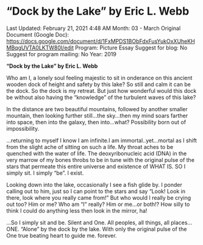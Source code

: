 # “Dock by the Lake” by Eric L. Webb

Last Updated: February 21, 2021 4:48 AM
Month: 03 - March
Original Document (Google Doc): https://docs.google.com/document/d/1FxMPDS1BObFdxFusYukOxXUheKHMBqgUVTA0LKTW80I/edit
Program: Picture Essay
Suggest for blog: No
Suggest for program mailing: No
Year: 2019

**“Dock by the Lake” by Eric L. Webb**

Who am I, a lonely soul feeling majestic to sit in onderance on this ancient wooden dock of height and safety by this lake? So still and calm it can be the dock. So the dock is my retreat. But just how wonderful would this dock be without also having the “knowledge” of the turbulent waves of this lake?

In the distance are two beautiful mountains, followed by another smaller mountain, then looking further still...the sky...then my mind soars farther into space, then into the galaxy, then into...what? Possibility born out of impossibility.

...returning to myself I know I am infinite.I am immortal..yet...mortal as I shift from the slight ache of sitting on such a life. My throat aches to be quenched with the water of life. The deoxyribonucleic acid (DNA) in the very marrow of my bones throbs to be in tune with the original pulse of the stars that permeate this entire universe and existence of WHAT IS. SO I simply sit. I simply “be”. I exist.

Looking down into the lake, occasionally I see a fish glide by. I ponder calling out to him, just so I can point to the stars and say “Look! Look in there, look where you really came from!” But who would I really be crying out too? Him or me? Who am “I” really? Him or me...or both!? How silly to think I could do anything less then look in the mirror, ha!

...So I simply sit and be. Silent and One. All peoples, all things, all places... ONE. “Alone” by the dock by the lake. With only the original pulse of the One true beating heart to guide me. forever.